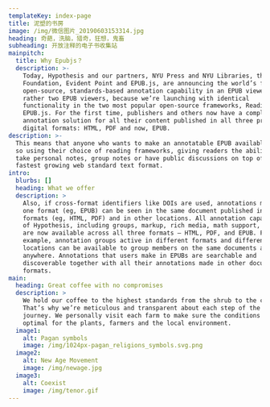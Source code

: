 ```yaml
---
templateKey: index-page
title: 泥塑的书房
image: /img/微信图片_20190603153314.jpg
heading: 奇葩，洗脑，猎奇，狂想，鬼畜
subheading: 开放注释的电子书收集站
mainpitch:
  title: Why Epubjs？
  description: >-
    Today, Hypothesis and our partners, NYU Press and NYU Libraries, the Readium
    Foundation, Evident Point and EPUB.js, are announcing the world’s first
    open-source, standards-based annotation capability in an EPUB viewer — or
    rather two EPUB viewers, because we’re launching with identical
    functionality in the two most popular open-source frameworks, Readium and
    EPUB.js. For the first time, publishers and others now have a complete
    annotation solution for all their content published in all three primary
    digital formats: HTML, PDF and now, EPUB.
description: >-
  This means that anyone who wants to make an annotatable EPUB available can do
  so using their choice of reading frameworks, giving readers the ability to
  take personal notes, group notes or have public discussions on top of the
  fastest growing web standard text format.
intro:
  blurbs: []
  heading: What we offer
  description: >
    Also, if cross-format identifiers like DOIs are used, annotations made in
    one format (eg, EPUB) can be seen in the same document published in other
    formats (eg, HTML, PDF) and in other locations. All annotation capabilities
    of Hypothesis, including groups, markup, rich media, math support, and more
    are now available across all three formats — HTML, PDF, and EPUB. For
    example, annotation groups active in different formats and different
    locations can be available to group members on the same documents accessed
    anywhere. Annotations that users make in EPUBs are searchable and
    discoverable together with all their annotations made in other documents and
    formats.
main:
  heading: Great coffee with no compromises
  description: >
    We hold our coffee to the highest standards from the shrub to the cup.
    That’s why we’re meticulous and transparent about each step of the coffee’s
    journey. We personally visit each farm to make sure the conditions are
    optimal for the plants, farmers and the local environment.
  image1:
    alt: Pagan symbols
    image: /img/1024px-pagan_religions_symbols.svg.png
  image2:
    alt: New Age Movement
    image: /img/newage.jpg
  image3:
    alt: Coexist
    image: /img/tenor.gif
---
```


